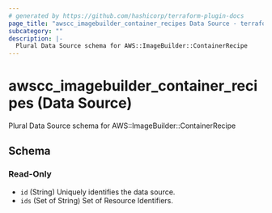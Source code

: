 ```yaml
---
# generated by https://github.com/hashicorp/terraform-plugin-docs
page_title: "awscc_imagebuilder_container_recipes Data Source - terraform-provider-awscc"
subcategory: ""
description: |-
  Plural Data Source schema for AWS::ImageBuilder::ContainerRecipe
---
```


# awscc_imagebuilder_container_recipes (Data Source)

Plural Data Source schema for AWS::ImageBuilder::ContainerRecipe



<!-- schema generated by tfplugindocs -->
## Schema

### Read-Only

- `id` (String) Uniquely identifies the data source.
- `ids` (Set of String) Set of Resource Identifiers.
